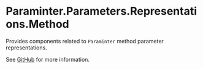 # Paraminter.Parameters.Representations.Method

Provides components related to `Paraminter` method parameter representations.

See [GitHub](https://github.com/Paraminter/Paraminter.Parameters.Representations.Method) for more information.